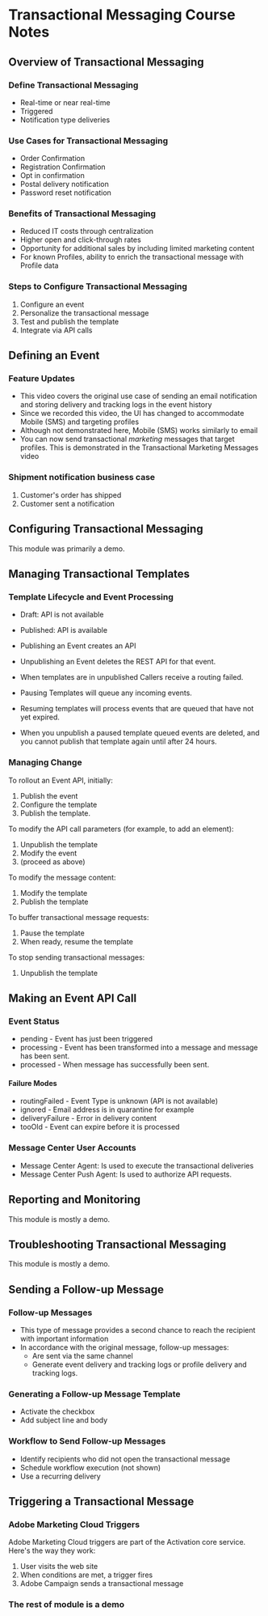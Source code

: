 # Transactional Messaging Course Notes

## Overview of Transactional Messaging

### Define Transactional Messaging
- Real-time or near real-time
- Triggered
- Notification type deliveries

### Use Cases for Transactional Messaging
- Order Confirmation
- Registration Confirmation
- Opt in confirmation
- Postal delivery notification
- Password reset notification

### Benefits of Transactional Messaging
- Reduced IT costs through centralization
- Higher open and click-through rates
- Opportunity for additional sales by including limited marketing content
- For known Profiles, ability to enrich the transactional message with Profile data

### Steps to Configure Transactional Messaging
1. Configure an event
2. Personalize the transactional message
3. Test and publish the template
4. Integrate via API calls

## Defining an Event
### Feature Updates
- This video covers the original use case of sending an email notification and storing delivery and tracking logs in the event history
- Since we recorded this video, the UI has changed to accommodate Mobile (SMS) and targeting profiles
- Although not demonstrated here, Mobile (SMS) works similarly to email
- You can now send transactional *marketing* messages that target profiles.  This is demonstrated in the Transactional Marketing Messages video

### Shipment notification business case
1. Customer's order has shipped
2. Customer sent a notification

## Configuring Transactional Messaging
This module was primarily a demo.

## Managing Transactional Templates

### Template Lifecycle and Event Processing
- Draft:  API is not available
- Published:  API is available

- Publishing an Event creates an API
- Unpublishing an Event deletes the REST API for that event.

- When templates are in unpublished Callers receive a routing failed.

- Pausing Templates will queue any incoming events.

- Resuming templates will process events that are queued that have not yet expired.

- When you unpublish a paused template queued events are deleted, and you cannot publish that template again until after 24 hours.

### Managing Change
To rollout an Event API, initially:
1. Publish the event
2. Configure the template
3. Publish the template.

To modify the API call parameters (for example, to add an element):
1. Unpublish the template
3. Modify the event
3. (proceed as above)

To modify the message content:
1. Modify the template
2. Publish the template

To buffer transactional message requests:
1. Pause the template
2. When ready, resume the template

To stop sending transactional messages:
1. Unpublish the template

## Making an Event API Call

### Event Status
- pending - Event has just been triggered
- processing - Event has been transformed into a message and message has been sent.
- processed - When message has successfully been sent.

#### Failure Modes
- routingFailed - Event Type is unknown (API is not available)
- ignored - Email address is in quarantine for example
- deliveryFailure - Error in delivery content
- tooOld - Event can expire before it is processed

### Message Center User Accounts
- Message Center Agent:  Is used to execute the transactional deliveries
- Message Center Push Agent:  Is used to authorize API requests.

## Reporting and Monitoring
This module is mostly a demo.

## Troubleshooting Transactional Messaging
This module is mostly a demo.

## Sending a Follow-up Message

### Follow-up Messages
- This type of message provides a second chance to reach the recipient with important information
- In accordance with the original message, follow-up messages:
  - Are sent via the same channel
  - Generate event delivery and tracking logs or profile delivery and tracking logs.

### Generating a Follow-up Message Template
- Activate the checkbox
- Add subject line and body

### Workflow to Send Follow-up Messages
- Identify recipients who did not open the transactional message
- Schedule workflow execution (not shown)
- Use a recurring delivery

## Triggering a Transactional Message

### Adobe Marketing Cloud Triggers
Adobe Marketing Cloud triggers are part of the Activation core service.  Here's the way they work:

1. User visits the web site
2. When conditions are met, a trigger fires
3. Adobe Campaign sends a transactional message

### The rest of module is a demo